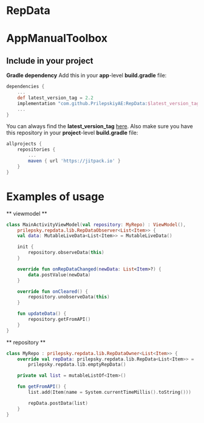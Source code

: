 # RepData

# AppManualToolbox

## Include in your project
**Gradle dependency**
Add this in your **app**-level **build.gradle** file:
```groovy
dependencies {
	...
	def latest_version_tag = 2.2
	implementation "com.github.PrilepskiyAE:RepData:$latest_version_tag"
	...
}
```
You can always find the **latest_version_tag** [here](https://github.com/PrilepskiyAE/RepData/releases).
Also make sure you have this repository in your **project**-level **build.gradle** file:
```groovy
allprojects {
	repositories {
		...
		maven { url 'https://jitpack.io' }
	}
}
```
# Examples of usage

** viewmodel **
```kotlin
class MainActivityViewModel(val repository: MyRepo) : ViewModel(),
    prilepsky.repdata.lib.RepDataObserver<List<Item>> {
    val data: MutableLiveData<List<Item>> = MutableLiveData()

    init {
        repository.observeData(this)
    }

    override fun onRepDataChanged(newData: List<Item>?) {
        data.postValue(newData)
    }

    override fun onCleared() {
        repository.unobserveData(this)
    }

    fun updateData() {
        repository.getFromAPI()
    }
}
```
** repository **
```kotlin
class MyRepo : prilepsky.repdata.lib.RepDataOwner<List<Item>> {
    override val repData: prilepsky.repdata.lib.RepData<List<Item>> =
        prilepsky.repdata.lib.emptyRepData()

    private val list = mutableListOf<Item>()

    fun getFromAPI() {
        list.add(Item(name = System.currentTimeMillis().toString()))

        repData.postData(list)
    }
}
```

